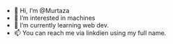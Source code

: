 - 👋 Hi, I’m @Murtaza
- 👀 I’m interested in machines
- 🌱 I’m currently learning web dev.
- 📫 You can reach me via linkdien using my full name.

<!---
Murtazas2d6q/Murtazas2d6q is a ✨ special ✨ repository because its `README.md` (this file) appears on your GitHub profile.
You can click the Preview link to take a look at your changes.
--->
